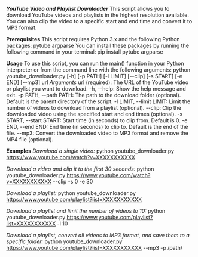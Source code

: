 ***YouTube Video and Playlist Downloader***
This script allows you to download YouTube videos and playlists in the highest resolution available. You can also clip the video to a specific start and end time and convert it to MP3 format.

**Prerequisites**
This script requires Python 3.x and the following Python packages: pytube argparse
You can install these packages by running the following command in your terminal:
pip install pytube argparse

**Usage**
To use this script, you can run the main() function in your Python interpreter or from the command line with the following arguments:
python youtube_downloader.py [-h] [-p PATH] [-l LIMIT] [--clip] [-s START] [-e END] [--mp3] url
*Arguments*
url (required): The URL of the YouTube video or playlist you want to download.
-h, --help: Show the help message and exit.
-p PATH, --path PATH: The path to the download folder (optional). Default is the parent directory of the script.
-l LIMIT, --limit LIMIT: Limit the number of videos to download from a playlist (optional).
--clip: Clip the downloaded video using the specified start and end times (optional).
-s START, --start START: Start time (in seconds) to clip from. Default is 0.
-e END, --end END: End time (in seconds) to clip to. Default is the end of the file.
--mp3: Convert the downloaded video to MP3 format and remove the MP4 file (optional).

**Examples**
*Download a single video:*
python youtube_downloader.py https://www.youtube.com/watch?v=XXXXXXXXXXX

*Download a video and clip it to the first 30 seconds:*
python youtube_downloader.py https://www.youtube.com/watch?v=XXXXXXXXXXX --clip -s 0 -e 30

*Download a playlist:*
python youtube_downloader.py https://www.youtube.com/playlist?list=XXXXXXXXXXX

*Download a playlist and limit the number of videos to 10:*
python youtube_downloader.py https://www.youtube.com/playlist?list=XXXXXXXXXXX -l 10

*Download a playlist, convert all videos to MP3 format, and save them to a specific folder:*
python youtube_downloader.py https://www.youtube.com/playlist?list=XXXXXXXXXXX --mp3 -p /path/